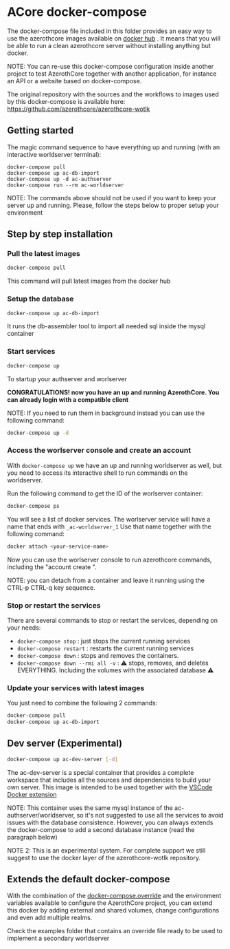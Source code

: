 # ACore docker-compose

The docker-compose file included in this folder provides an easy way to use the azerothcore images available on [docker hub](https://hub.docker.com/u/acore) .
It means that you will be able to run a clean azerothcore server without installing anything but docker.

NOTE: You can re-use this docker-compose configuration inside another project to test AzerothCore together
with another application, for instance an API or a website based on docker-compose.

The original repository with the sources and the workflows to images used by this docker-compose is available here: https://github.com/azerothcore/azerothcore-wotlk

## Getting started

The magic command sequence to have everything up and running (with an interactive worldserver terminal): 

```
docker-compose pull 
docker-compose up ac-db-import
docker-compose up -d ac-authserver
docker-compose run --rm ac-worldserver
```

NOTE: The commands above should not be used if you want to keep your server up and running. Please, follow the steps below to proper setup your environment

## Step by step installation

### Pull the latest images

```Bash
docker-compose pull
```

This command will pull latest images from the docker hub

### Setup the database

```Bash
docker-compose up ac-db-import
```

It runs the db-assembler tool to import all needed sql inside the mysql container

### Start services

```Bash
docker-compose up
```

To startup your authserver and worlserver

**CONGRATULATIONS! now you have an up and running AzerothCore. You can already login with a compatible client**

NOTE: If you need to run them in background instead you can use the following command:

```Bash
docker-compose up -d
```

### Access the worlserver console and create an account

With `docker-compose up` we have an up and running worldserver as well, but you need to access its interactive shell to
run commands on the worldserver.

Run the following command to get the ID of the worlserver container:

```Bash
docker-compose ps
```

You will see a list of docker services. The worlserver service will have a name that ends with `_ac-worldserver_1`
Use that name together with the following command:

```Bash
docker attach <your-service-name>
```

Now you can use the worlserver console to run azerothcore commands, including the "account create <user> <password>".

NOTE: you can detach from a container and leave it running using the CTRL-p CTRL-q key sequence.

### Stop or restart the services

There are several commands to stop or restart the services, depending on your needs:

* `docker-compose stop` : just stops the current running services
* `docker-compose restart` : restarts the current running services
* `docker-compose down` : stops and removes the containers.
* `docker-compose down --rmi all -v` : ⚠️ stops, removes, and deletes EVERYTHING. Including the volumes with the associated database ⚠️

### Update your services with latest images

You just need to combine the following 2 commands:

```Bash
docker-compose pull
docker-compose up ac-db-import
```

## Dev server (Experimental)

```Bash
docker-compose up ac-dev-server [-d]
```

The ac-dev-server is a special container that provides a complete workspace that includes all the sources and dependencies to build your own server.
This image is intended to be used together with the [VSCode Docker extension](https://code.visualstudio.com/docs/containers/overview)

NOTE: This container uses the same mysql instance of the ac-authserver/worldserver, so it's not suggested to use all the services to avoid
issues with the database consistence. However, you can always extends the docker-compose to add a second database instance (read the paragraph below)

NOTE 2: This is an experimental system. For complete support we still suggest to use the docker layer of the azerothcore-wotlk repository.


## Extends the default docker-compose

With the combination of the [docker-compose.override](https://docs.docker.com/compose/extends/) and the environment variables available to configure
the AzerothCore project, you can extend this docker by adding external and shared volumes, change configurations and even add multiple realms.

Check the examples folder that contains an override file ready to be used to implement a secondary worldserver

